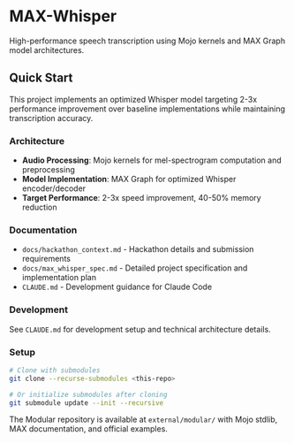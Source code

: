 # MAX-Whisper

High-performance speech transcription using Mojo kernels and MAX Graph model architectures.

## Quick Start

This project implements an optimized Whisper model targeting 2-3x performance improvement over baseline implementations while maintaining transcription accuracy.

### Architecture
- **Audio Processing**: Mojo kernels for mel-spectrogram computation and preprocessing
- **Model Implementation**: MAX Graph for optimized Whisper encoder/decoder
- **Target Performance**: 2-3x speed improvement, 40-50% memory reduction

### Documentation
- `docs/hackathon_context.md` - Hackathon details and submission requirements
- `docs/max_whisper_spec.md` - Detailed project specification and implementation plan
- `CLAUDE.md` - Development guidance for Claude Code

### Development
See `CLAUDE.md` for development setup and technical architecture details.

### Setup
```bash
# Clone with submodules
git clone --recurse-submodules <this-repo>

# Or initialize submodules after cloning
git submodule update --init --recursive
```

The Modular repository is available at `external/modular/` with Mojo stdlib, MAX documentation, and official examples.